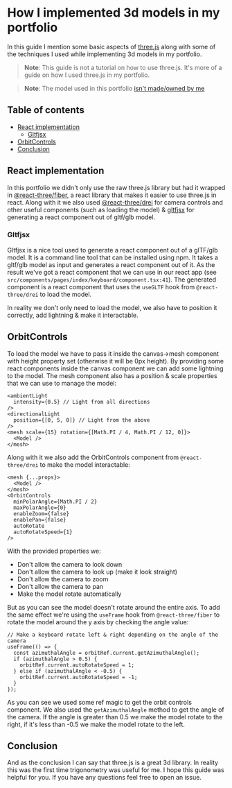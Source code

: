 # How I implemented 3d models in my portfolio

In this guide I mention some basic aspects of [three.js](https://threejs.org/) along with some of the techniques I used while implementing 3d models in my portfolio.

> **Note**: This guide is not a tutorial on how to use three.js. It's more of a guide on how I used three.js in my portfolio.

> **Note**: The model used in this portfolio [isn't made/owned by me](https://sketchfab.com/sleepyjoshua)

## Table of contents

- [React implementation](#React-implementation)
  - [Gltfjsx](#Gltfjsx)
- [OrbitControls](#OrbitControls)
- [Conclusion](#Conclusion)

## React implementation

In this portfolio we didn't only use the raw three.js library but had it wrapped in [@react-three/fiber](https://docs.pmnd.rs/react-three-fiber/getting-started/introduction), a react library that makes it easier to use three.js in react. Along with it we also used [@react-three/drei](https://drei.pmnd.rs/) for camera controls and other useful components (such as loading the model) & [gltfjsx](https://github.com/pmndrs/gltfjsx) for generating a react component out of gltf/glb model.

### Gltfjsx

Gltfjsx is a nice tool used to generate a react component out of a glTF/glb model. It is a command line tool that can be installed using npm. It takes a gltf/glb model as input and generates a react component out of it. As the result we've got a react component that we can use in our react app (see `src/components/pages/index/keyboard/component.tsx:41`). The generated component is a react component that uses the `useGLTF` hook from `@react-three/drei` to load the model.

In reality we don't only need to load the model, we also have to position it correctly, add lightning & make it interactable.

## OrbitControls

To load the model we have to pass it inside the canvas->mesh component with height property set (otherwise it will be 0px height). By providing some react components inside the canvas component we can add some lightning to the model. The mesh component also has a position & scale properties that we can use to manage the model:

```tsx
<ambientLight
  intensity={0.5} // Light from all directions
/>
<directionalLight
  position={[0, 5, 0]} // Light from the above
/>
<mesh scale={15} rotation={[Math.PI / 4, Math.PI / 12, 0]}>
  <Model />
</mesh>
```

Along with it we also add the OrbitControls component from `@react-three/drei` to make the model interactable:

```tsx
<mesh {...props}>
  <Model />
</mesh>
<OrbitControls
  minPolarAngle={Math.PI / 2}
  maxPolarAngle={0}
  enableZoom={false}
  enablePan={false}
  autoRotate
  autoRotateSpeed={1}
/>
```

With the provided properties we:
- Don't allow the camera to look down
- Don't allow the camera to look up (make it look straight)
- Don't allow the camera to zoom
- Don't allow the camera to pan
- Make the model rotate automatically

But as you can see the model doesn't rotate around the entire axis. To add the same effect we're using the `useFrame` hook from `@react-three/fiber` to rotate the model around the y axis by checking the angle value:

```tsx
// Make a keyboard rotate left & right depending on the angle of the camera
useFrame(() => {
  const azimuthalAngle = orbitRef.current.getAzimuthalAngle();
  if (azimuthalAngle > 0.5) {
    orbitRef.current.autoRotateSpeed = 1;
  } else if (azimuthalAngle < -0.5) {
    orbitRef.current.autoRotateSpeed = -1;
  }
});
```

As you can see we used some ref magic to get the orbit controls component. We also used the `getAzimuthalAngle` method to get the angle of the camera. If the angle is greater than 0.5 we make the model rotate to the right, if it's less than -0.5 we make the model rotate to the left.

## Conclusion

And as the conclusion I can say that three.js is a great 3d library. In reality this was the first time trigonometry was useful for me. I hope this guide was helpful for you. If you have any questions feel free to open an issue.